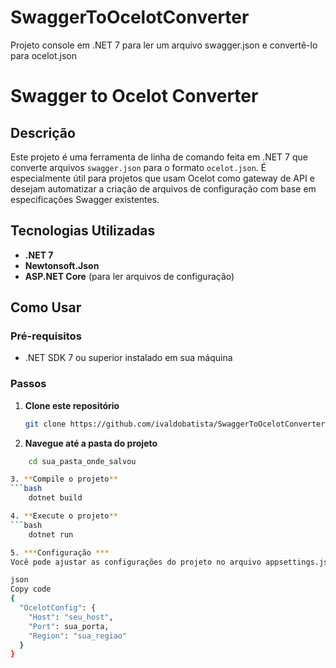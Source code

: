 # SwaggerToOcelotConverter
Projeto console em .NET 7 para ler um arquivo swagger.json e convertê-lo para ocelot.json

# Swagger to Ocelot Converter

## Descrição

Este projeto é uma ferramenta de linha de comando feita em .NET 7 que converte arquivos `swagger.json` para o formato `ocelot.json`. É especialmente útil para projetos que usam Ocelot como gateway de API e desejam automatizar a criação de arquivos de configuração com base em especificações Swagger existentes.

## Tecnologias Utilizadas

- **.NET 7**
- **Newtonsoft.Json**
- **ASP.NET Core** (para ler arquivos de configuração)

## Como Usar

### Pré-requisitos

- .NET SDK 7 ou superior instalado em sua máquina

### Passos

1. **Clone este repositório**
   ```bash
   git clone https://github.com/ivaldobatista/SwaggerToOcelotConverter.git

2. **Navegue até a pasta do projeto**
```bash
	cd sua_pasta_onde_salvou

3. **Compile o projeto**
```bash
	dotnet build

4. **Execute o projeto**
```bash
	dotnet run

5. ***Configuração ***
Você pode ajustar as configurações do projeto no arquivo appsettings.json.

json
Copy code
{
  "OcelotConfig": {
    "Host": "seu_host",
    "Port": sua_porta,
    "Region": "sua_regiao"
  }
}


